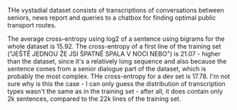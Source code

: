 THe vystadial dataset consists of transcriptions of conversations between seniors, news report and queries to a chatbox for finding optimal public transport routes. 

The average cross-entropy using log2 of a sentence using bigrams for the whole dataset is 15.92.
The cross-entropy of a first line of the training set ("JEŠTĚ JEDNOU ŽE JSI ŠPATNĚ SPALA V NOCI NEBO") is 21.07 - higher than the dataset, since it's a relatively long sequence and also because the sentence comes from a senior dialogue part of the dataset, which is probably the most complex.
THe cross-entropy for a dev set is 17.78. I'm not sure why is this the case - I can only guess the distribution of transcription types wasn't the same as in the training set - after all, it does contain only 2k sentences, compared to the 22k lines of the training set.
